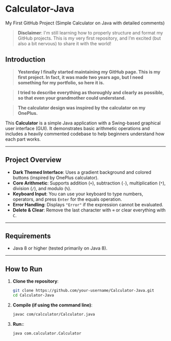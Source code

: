 # Calculator-Java
My First GitHub Project (Simple Calculator on Java with detailed comments) 

> **Disclaimer**: I'm still learning how to properly structure and format my GitHub projects. This is my very first repository, and I’m excited (but also a bit nervous) to share it with the world!

## Introduction

> **Yesterday I finally started maintaining my GitHub page. This is my first project. In fact, it was made two years ago, but I need something for my portfolio, so here it is.**

> **I tried to describe everything as thoroughly and clearly as possible, so that even your grandmother could understand.**

> **The calculator design was inspired by the calculator on my OnePlus.**

This **Calculator** is a simple Java application with a Swing-based graphical user interface (GUI). It demonstrates basic arithmetic operations and includes a heavily commented codebase to help beginners understand how each part works.

---

## Project Overview

- **Dark Themed Interface**: Uses a gradient background and colored buttons (inspired by OnePlus calculator).
- **Core Arithmetic**: Supports addition (`+`), subtraction (`-`), multiplication (`*`), division (`/`), and modulo (`%`).
- **Keyboard Input**: You can use your keyboard to type numbers, operators, and press `Enter` for the equals operation.
- **Error Handling**: Displays `"Error"` if the expression cannot be evaluated.
- **Delete & Clear**: Remove the last character with `⌫` or clear everything with `C`.

---

## Requirements

- Java 8 or higher (tested primarily on Java 8).

---

## How to Run

1. **Clone the repository**:
   ```bash
   git clone https://github.com/your-username/Calculator-Java.git
   cd Calculator-Java

2. **Compile (if using the command line)**:
   ```bash
   javac com/calculator/Calculator.java

3. **Run:**:
   ```bash
   java com.calculator.Calculator
   
